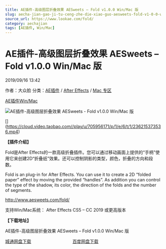 ```yaml
---
title: AE插件-高级图层折叠效果 AESweets – Fold v1.0.0 Win/Mac 版
slug: aecha-jian-gao-ji-tu-ceng-zhe-die-xiao-guo-aesweets-fold-v1-0-0-win-mac-ban
source_url: https://www.lookae.com/fold/
category: aechajian
tags: [AE插件, Win/Mac]
---
```

# AE插件-高级图层折叠效果 AESweets – Fold v1.0.0 Win/Mac 版

2019/09/16 13:42

作者：大众脸
分类：[AE插件](https://www.lookae.com/after-effects/aechajian/) / [After Effects](https://www.lookae.com/after-effects/) / [Mac 专区](https://www.lookae.com/mac-osx/)

[AE插件](https://www.lookae.com/tag/ae%e6%8f%92%e4%bb%b6/)[Win/Mac](https://www.lookae.com/tag/winmac/)

![AE插件-高级图层折叠效果 AESweets - Fold v1.0.0 Win/Mac 版](https://www.lookae.com/wp-content/uploads/2019/09/Fold.jpg "AE插件-高级图层折叠效果 AESweets - Fold v1.0.0 Win/Mac 版-LookAE.com")

[﻿[﻿]("https://cloud.video.taobao.com//play/u/705956171/p/1/e/6/t/1/236215373536.mp4)](https://cloud.video.taobao.com//play/u/705956171/p/1/e/6/t/1/236215373536.mp4)

**【插件介绍】**

Fold是After Effects的一款高级折叠插件。您可以通过移动画面上提供的“手柄”使用它来创建2D“折叠纸”效果。还可以控制阴影的类型，颜色，折叠的方向和段数。

Fold is an plug-in for After Effects. You can use it to create a 2D “folded paper” effect by moving the provided “handles”. As addition you can control the type of the shadow, its color, the direction of the folds and the number of segments.

http://www.aesweets.com/fold/

支持Win/Mac系统： After Effects CS5 – CC 2019 或更高版本

**【下载地址】**

AE插件-高级图层折叠效果 AESweets – Fold v1.0.0 Win/Mac 版

[城通网盘下载](https://tc5.us/file/680462-398028581)                                  [百度网盘下载](https://pan.baidu.com/s/1W8qGUnh1XKr-f-klfANxDA)
